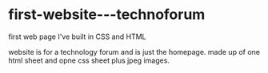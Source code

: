 # first-website---technoforum
first web page I've built in CSS and HTML 


website is for a technology forum and is just the homepage. made up of one html sheet and opne css sheet plus jpeg images.   

